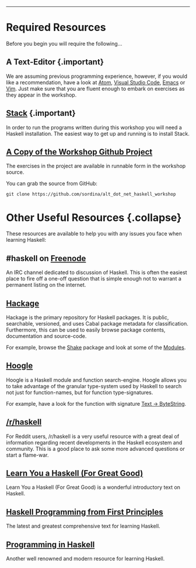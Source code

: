 
----

Required Resources
==================

Before you begin you will require the following...

## A Text-Editor {.important}

We are assuming previous programming experience, however, if you would like a
recommendation, have a look at
[Atom](https://atom.io/),
[Visual Studio Code](https://code.visualstudio.com/),
[Emacs](http://www.gnu.org/software/emacs/) or
[Vim](http://www.vim.org/). Just make sure that you are fluent enough to embark
on exercises as they appear in the workshop.

## [Stack](https://docs.haskellstack.org/en/stable/README/) {.important}

In order to run the programs written during this workshop you will need a Haskell
installation. The easiest way to get up and running is to install Stack.

## [A Copy of the Workshop Github Project](https://github.com/sordina/alt_dot_net_haskell_workshop)

The exercises in the project are available in runnable form in the workshop source.

You can grab the source from GitHub:

```shell
git clone https://github.com/sordina/alt_dot_net_haskell_workshop
```


Other Useful Resources {.collapse}
==================================

These resources are available to help you with any issues you face when learning Haskell:


## \#haskell on [Freenode](http://freenode.net/)

An IRC channel dedicated to discussion of Haskell. This is often the easiest place to fire off
a one-off question that is simple enough not to warrant a permanent listing on the internet.

## [Hackage](http://hackage.haskell.org/packages/hackage.html)

Hackage is the primary repository for Haskell packages. It is public,
searchable, versioned, and uses Cabal package metadata for classification.
Furthermore, this can be used to easily browse package contents, documentation
and source-code.

For example, browse the [Shake](http://hackage.haskell.org/package/shake) package and look
at some of the [Modules](http://hackage.haskell.org/packages/archive/shake/0.10.6/doc/html/Development-Shake-Command.html).


## [Hoogle](http://www.haskell.org/hoogle/)

Hoogle is a Haskell module and function search-engine. Hoogle allows you to
take advantage of the granular type-system used by Haskell to search not just
for function-names, but for function type-signatures.

For example, have a look for the function with signature [Text -> ByteString](http://www.haskell.org/hoogle/?hoogle=Text+-%3E+ByteString).

## [/r/haskell](http://www.reddit.com/r/haskell)

For Reddit users, /r/haskell is a very useful resource with a great deal of
information regarding recent developments in the Haskell ecosystem and community.
This is a good place to ask some more advanced questions or start a flame-war.

## [Learn You a Haskell (For Great Good)](http://learnyouahaskell.com/)

Learn You a Haskell (For Great Good) is a wonderful introductory text on Haskell.

## [Haskell Programming from First Principles](http://haskellbook.com/)

The latest and greatest comprehensive text for learning Haskell.

## [Programming in Haskell](http://www.cs.nott.ac.uk/~pszgmh/pih.html)

Another well renowned and modern resource for learning Haskell.
